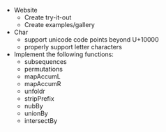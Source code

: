 - Website
  + Create try-it-out
  + Create examples/gallery
- Char
  + support unicode code points beyond U+10000
  + properly support letter characters
- Implement the following functions:
  + subsequences
  + permutations
  + mapAccumL
  + mapAccumR
  + unfoldr
  + stripPrefix
  + nubBy
  + unionBy
  + intersectBy
